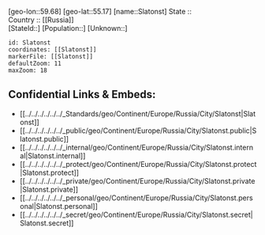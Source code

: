 ﻿---
location: [55.17,59.68] 
mapzoom: [7,12] 
mapmarker: city 
type: City
tags:
- geo/City


SpocWebEntityId: 34319
isDeleted: false
confidential: public

---
[geo-lon::59.68] 
[geo-lat::55.17] 
[name::Slatonst] 
State ::  
Country :: [[Russia]]  
[StateId::] 
[Population::] 
[Unknown::] 


```leaflet
id: Slatonst
coordinates: [[Slatonst]] 
markerFile: [[Slatonst]] 
defaultZoom: 11 
maxZoom: 18
```


## Confidential Links & Embeds: 
- [[../../../../../../_Standards/geo/Continent/Europe/Russia/City/Slatonst|Slatonst]] 
- [[../../../../../../_public/geo/Continent/Europe/Russia/City/Slatonst.public|Slatonst.public]] 
- [[../../../../../../_internal/geo/Continent/Europe/Russia/City/Slatonst.internal|Slatonst.internal]] 
- [[../../../../../../_protect/geo/Continent/Europe/Russia/City/Slatonst.protect|Slatonst.protect]] 
- [[../../../../../../_private/geo/Continent/Europe/Russia/City/Slatonst.private|Slatonst.private]] 
- [[../../../../../../_personal/geo/Continent/Europe/Russia/City/Slatonst.personal|Slatonst.personal]] 
- [[../../../../../../_secret/geo/Continent/Europe/Russia/City/Slatonst.secret|Slatonst.secret]] 
